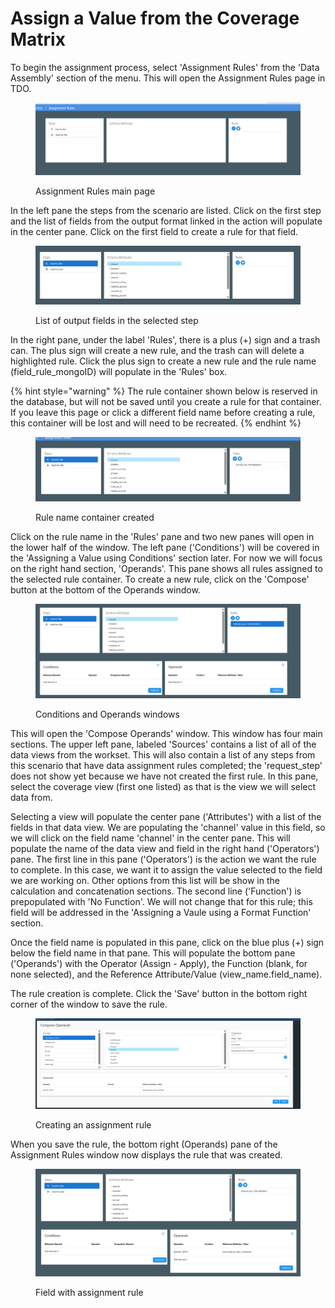 # Assign a Value from the Coverage Matrix

To begin the assignment process, select 'Assignment Rules' from the 'Data Assembly' section of the menu.  This will open the Assignment Rules page in TDO.

<figure><img src="../../../../../.gitbook/assets/image (5).png" alt=""><figcaption><p>Assignment Rules main page</p></figcaption></figure>

In the left pane the steps from the scenario are listed.  Click on the first step and the list of fields from the output format linked in the action will populate in the center pane. Click on the first field to create a rule for that field.&#x20;

<figure><img src="../../../../../.gitbook/assets/image (1) (1) (1).png" alt=""><figcaption><p>List of output fields in the selected step</p></figcaption></figure>

In the right pane, under the label 'Rules', there is a plus (+) sign and a trash can.  The plus sign will create a new rule, and the trash can will delete a highlighted rule.  Click the plus sign to create a new rule and the rule name (field\_rule\_mongoID) will populate in the 'Rules' box.

{% hint style="warning" %}
The rule container shown below is reserved in the database, but will not be saved until you create a rule for that container.  If you leave this page or click a different field name before creating a rule, this container will be lost and will need to be recreated.
{% endhint %}

<figure><img src="../../../../../.gitbook/assets/image (2) (1).png" alt=""><figcaption><p>Rule name container created</p></figcaption></figure>

Click on the rule name in the 'Rules' pane and two new panes will open in the lower half of the window.  The left pane ('Conditions') will be covered in the 'Assigning a Value using Conditions' section later.  For now we will focus on the right hand section, 'Operands'.  This pane shows all rules  assigned to the selected rule container. To create a new rule, click on the 'Compose' button at the bottom of the Operands window.

<figure><img src="../../../../../.gitbook/assets/image (3) (1).png" alt=""><figcaption><p>Conditions and Operands windows</p></figcaption></figure>

This will open the 'Compose Operands' window.  This window has four main sections.  The upper left pane, labeled 'Sources' contains a list of all of the data views from the workset.  This will also contain a list of any steps from this scenario that have data assignment rules completed; the 'request\_step' does not show yet because we have not created the first rule.  In this pane, select the coverage view (first one listed) as that is the view we will select data from.

Selecting a view will populate the center pane ('Attributes') with a list of the fields in that data view.  We are populating the 'channel' value in this field, so we will click on the field name 'channel' in the center pane.  This will populate the name of the data view and field in the right hand ('Operators') pane.  The first line in this pane ('Operators') is the action we want the rule to complete.  In this case, we want it to assign the value selected to the field we are working on.  Other options from this list will be show in the calculation and concatenation sections.  The second line ('Function') is prepopulated with 'No Function'.  We will not change that for this rule; this field will be addressed in the 'Assigning a Vaule using a Format Function' section.

Once the field name is populated in this pane, click on the blue plus (+) sign below the field name in that pane.  This will populate the bottom pane ('Operands') with the Operator (Assign - Apply), the Function (blank, for none selected), and the Reference Attribute/Value (view\_name.field\_name).

The rule creation is complete. Click the 'Save' button in the bottom right corner of the window to save the rule.

<figure><img src="../../../../../.gitbook/assets/image (4) (1).png" alt=""><figcaption><p>Creating an assignment rule</p></figcaption></figure>

When you save the rule, the bottom right (Operands) pane of the Assignment Rules window now displays the rule that was created.

<figure><img src="../../../../../.gitbook/assets/image (5) (1).png" alt=""><figcaption><p>Field with assignment rule</p></figcaption></figure>
